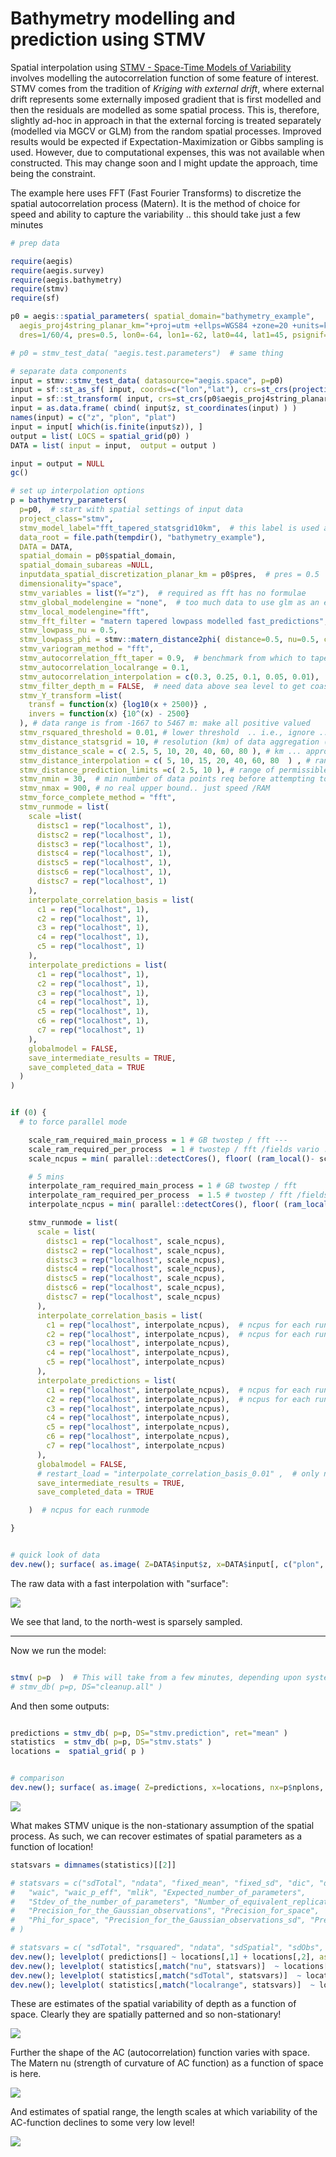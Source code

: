 
# Bathymetry modelling and prediction using STMV

Spatial interpolation using [STMV - Space-Time Models of Variability](https://github.com/jae0/stmv) involves modelling the autocorrelation function of some feature of interest. STMV comes from the tradition of *Kriging with external drift*, where external drift represents some externally imposed gradient that is first modelled and then the residuals are modelled as some spatial process. This is, therefore, slightly ad-hoc in approach in that the external forcing is treated separately (modelled via MGCV or GLM) from the random spatial processes. Improved results would be expected if Expectation-Maximization or Gibbs sampling is used. However, due to computational expenses, this was not available when constructed. This may change soon and I might update the approach, time being the constraint. 

The example here uses FFT (Fast Fourier Transforms) to discretize the spatial autocorrelation process (Matern). It is the method of choice for speed and ability to capture the variability .. this should take just a few minutes

```r
# prep data

require(aegis)
require(aegis.survey)
require(aegis.bathymetry)
require(stmv)
require(sf)

p0 = aegis::spatial_parameters( spatial_domain="bathymetry_example",
  aegis_proj4string_planar_km="+proj=utm +ellps=WGS84 +zone=20 +units=km",
  dres=1/60/4, pres=0.5, lon0=-64, lon1=-62, lat0=44, lat1=45, psignif=2 )

# p0 = stmv_test_data( "aegis.test.parameters")  # same thing

# separate data components
input = stmv::stmv_test_data( datasource="aegis.space", p=p0)
input = sf::st_as_sf( input, coords=c("lon","lat"), crs=st_crs(projection_proj4string("lonlat_wgs84")) )
input = sf::st_transform( input, crs=st_crs(p0$aegis_proj4string_planar_km) )
input = as.data.frame( cbind( input$z, st_coordinates(input) ) )
names(input) = c("z", "plon", "plat")
input = input[ which(is.finite(input$z)), ]
output = list( LOCS = spatial_grid(p0) )
DATA = list( input = input,  output = output )

input = output = NULL
gc()

# set up interpolation options
p = bathymetry_parameters(
  p=p0,  # start with spatial settings of input data
  project_class="stmv",
  stmv_model_label="fft_tapered_statsgrid10km",  # this label is used as directory for storage
  data_root = file.path(tempdir(), "bathymetry_example"),
  DATA = DATA,
  spatial_domain = p0$spatial_domain,
  spatial_domain_subareas =NULL,
  inputdata_spatial_discretization_planar_km = p0$pres,  # pres = 0.5
  dimensionality="space",
  stmv_variables = list(Y="z"),  # required as fft has no formulae
  stmv_global_modelengine = "none",  # too much data to use glm as an entry into link space ... use a direct transformation
  stmv_local_modelengine="fft",
  stmv_fft_filter = "matern tapered lowpass modelled fast_predictions", #  matern with taper, fast predictions are sufficient as data density is high
  stmv_lowpass_nu = 0.5,
  stmv_lowpass_phi = stmv::matern_distance2phi( distance=0.5, nu=0.5, cor=0.1 ),  # note: p$pres = 0.5
  stmv_variogram_method = "fft",
  stmv_autocorrelation_fft_taper = 0.9,  # benchmark from which to taper .. high data density truncate local predictions to capture heterogeneity
  stmv_autocorrelation_localrange = 0.1,
  stmv_autocorrelation_interpolation = c(0.3, 0.25, 0.1, 0.05, 0.01),  # start with smaller localrange estimates and expand
  stmv_filter_depth_m = FALSE,  # need data above sea level to get coastline
  stmv_Y_transform =list(
    transf = function(x) {log10(x + 2500)} ,
    invers = function(x) {10^(x) - 2500}
  ), # data range is from -1667 to 5467 m: make all positive valued
  stmv_rsquared_threshold = 0.01, # lower threshold  .. i.e., ignore ... there is no timeseries model, nor a fixed effect spatial "model"
  stmv_distance_statsgrid = 10, # resolution (km) of data aggregation (i.e. generation of the ** statistics ** )
  stmv_distance_scale = c( 2.5, 5, 10, 20, 40, 60, 80 ), # km ... approx guesses of 95% AC range
  stmv_distance_interpolation = c( 5, 10, 15, 20, 40, 60, 80  ) , # range of permissible predictions km (i.e 1/2 stats grid to upper limit) .. in this case 5, 10, 20
  stmv_distance_prediction_limits =c( 2.5, 10 ), # range of permissible predictions km (i.e 1/2 stats grid to upper limit based upon data density)
  stmv_nmin = 30,  # min number of data points req before attempting to model in a localized space
  stmv_nmax = 900, # no real upper bound.. just speed /RAM
  stmv_force_complete_method = "fft",
  stmv_runmode = list(
    scale =list( 
      distsc1 = rep("localhost", 1), 
      distsc2 = rep("localhost", 1), 
      distsc3 = rep("localhost", 1), 
      distsc4 = rep("localhost", 1), 
      distsc5 = rep("localhost", 1), 
      distsc6 = rep("localhost", 1), 
      distsc7 = rep("localhost", 1)
    ),
    interpolate_correlation_basis = list(
      c1 = rep("localhost", 1),
      c2 = rep("localhost", 1),
      c3 = rep("localhost", 1),
      c4 = rep("localhost", 1),
      c5 = rep("localhost", 1)
    ),
    interpolate_predictions = list(
      c1 = rep("localhost", 1),
      c2 = rep("localhost", 1),
      c3 = rep("localhost", 1),
      c4 = rep("localhost", 1),
      c5 = rep("localhost", 1),
      c6 = rep("localhost", 1),
      c7 = rep("localhost", 1) 
    ),
    globalmodel = FALSE,
    save_intermediate_results = TRUE,
    save_completed_data = TRUE
  ) 
)


if (0) {
  # to force parallel mode

    scale_ram_required_main_process = 1 # GB twostep / fft ---
    scale_ram_required_per_process  = 1 # twostep / fft /fields vario ..  (mostly 0.5 GB, but up to 5 GB)
    scale_ncpus = min( parallel::detectCores(), floor( (ram_local()- scale_ram_required_main_process) / scale_ram_required_per_process ) )

    # 5 mins
    interpolate_ram_required_main_process = 1 # GB twostep / fft
    interpolate_ram_required_per_process  = 1.5 # twostep / fft /fields vario ..
    interpolate_ncpus = min( parallel::detectCores(), floor( (ram_local()- interpolate_ram_required_main_process) / interpolate_ram_required_per_process ) )

    stmv_runmode = list(
      scale = list( 
        distsc1 = rep("localhost", scale_ncpus), 
        distsc2 = rep("localhost", scale_ncpus), 
        distsc3 = rep("localhost", scale_ncpus), 
        distsc4 = rep("localhost", scale_ncpus), 
        distsc5 = rep("localhost", scale_ncpus), 
        distsc6 = rep("localhost", scale_ncpus), 
        distsc7 = rep("localhost", scale_ncpus)
      ),
      interpolate_correlation_basis = list(
        c1 = rep("localhost", interpolate_ncpus),  # ncpus for each runmode
        c2 = rep("localhost", interpolate_ncpus),  # ncpus for each runmode
        c3 = rep("localhost", interpolate_ncpus),
        c4 = rep("localhost", interpolate_ncpus),
        c5 = rep("localhost", interpolate_ncpus)
      ),
      interpolate_predictions = list(
        c1 = rep("localhost", interpolate_ncpus),  # ncpus for each runmode
        c2 = rep("localhost", interpolate_ncpus),  # ncpus for each runmode
        c3 = rep("localhost", interpolate_ncpus),
        c4 = rep("localhost", interpolate_ncpus),
        c5 = rep("localhost", interpolate_ncpus),
        c6 = rep("localhost", interpolate_ncpus),
        c7 = rep("localhost", interpolate_ncpus)
      ),
      globalmodel = FALSE,
      # restart_load = "interpolate_correlation_basis_0.01" ,  # only needed if this is restarting from some saved instance
      save_intermediate_results = TRUE,
      save_completed_data = TRUE

    )  # ncpus for each runmode

}


# quick look of data
dev.new(); surface( as.image( Z=DATA$input$z, x=DATA$input[, c("plon", "plat")], nx=p$nplons, ny=p$nplats, na.rm=TRUE) )
```

The raw data with a fast interpolation with "surface":

![](../../docs/media/bathymetry_simple.png)

We see that land, to the north-west is sparsely sampled. 

---

Now we run the model:

```r

stmv( p=p  )  # This will take from a few minutes, depending upon system
# stmv_db( p=p, DS="cleanup.all" )
```

And then some outputs:

```r

predictions = stmv_db( p=p, DS="stmv.prediction", ret="mean" )
statistics  = stmv_db( p=p, DS="stmv.stats" )
locations =  spatial_grid( p )


# comparison
dev.new(); surface( as.image( Z=predictions, x=locations, nx=p$nplons, ny=p$nplats, na.rm=TRUE) )

```

![](../../docs/media/bathymetry_stmv.png)

What makes STMV unique is the non-stationary assumption of the spatial process. As such, we can recover estimates of spatial parameters as a function of location!

```r
statsvars = dimnames(statistics)[[2]]

# statsvars = c("sdTotal", "ndata", "fixed_mean", "fixed_sd", "dic", "dic_p_eff",
#   "waic", "waic_p_eff", "mlik", "Expected_number_of_parameters",
#   "Stdev_of_the_number_of_parameters", "Number_of_equivalent_replicates",
#   "Precision_for_the_Gaussian_observations", "Precision_for_space",
#   "Phi_for_space", "Precision_for_the_Gaussian_observations_sd", "Precision_for_space_sd", "Phi_for_space_sd"
# )

# statsvars = c( "sdTotal", "rsquared", "ndata", "sdSpatial", "sdObs", "phi", "nu", "localrange" )
dev.new(); levelplot( predictions[] ~ locations[,1] + locations[,2], aspect="iso" )
dev.new(); levelplot( statistics[,match("nu", statsvars)]  ~ locations[,1] + locations[,2], aspect="iso" ) # nu
dev.new(); levelplot( statistics[,match("sdTotal", statsvars)]  ~ locations[,1] + locations[,2], aspect="iso" ) #sd total
dev.new(); levelplot( statistics[,match("localrange", statsvars)]  ~ locations[,1] + locations[,2], aspect="iso" ) #localrange
```

These are estimates of the spatial variability of depth as a function of space. Clearly they are spatially patterned and so non-stationary! 

![](../../docs/media/bathymetry_sd.png)


Further the shape of the AC (autocorrelation) function varies with space. The Matern nu (strength of curvature of AC function) as a function of space is here.

![](../../docs/media/bathymetry_nu.png)

And estimates of spatial range, the length scales at which variability of the AC-function declines to some very low level!

![](../../docs/media/bathymetry_range.png)


